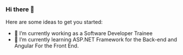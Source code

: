 ### Hi there 👋


<!-- **Pawankumar7814/Pawankumar7814** is a ✨ _special_ ✨ repository because its `README.md` (this file) appears on your GitHub profile. -->

Here are some ideas to get you started:

- 🔭 I’m currently working as a Software Developer Trainee
- 🌱 I’m currently learning ASP.NET Framework for the Back-end and Angular For the Front End.
<!-- - 👯 I’m looking to collaborate on 
- 🤔 I’m looking for help with ...
- 💬 Ask me about ...
- 📫 How to reach me: pawank4285@gmail.com
- ⚡ Fun fact: ...
-->
